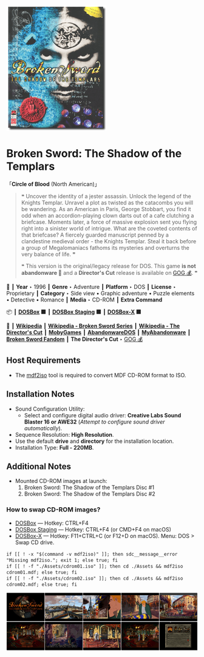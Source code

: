 ![](Thumbnail.png "application-thumbnail")

# Broken Sword: The Shadow of the Templars

「**Circle of Blood** (North American)」

> ❝ Uncover the identity of a jester assassin. Unlock the legend of the Knights Templar. Unravel a plot as twisted as the catacombs you will be wandering. As an American in Paris, George Stobbart, you find it odd when an accordion-playing clown darts out of a cafe clutching a briefcase. Moments later, a force of massive explosion sent you flying right into a sinister world of intrigue. What are the coveted contents of that briefcase? A fiercely guarded manuscript penned by a clandestine medieval order - the Knights Templar. Steal it back before a group of Megalomaniacs fathoms its mysteries and overturns the very balance of life. ❞
>
> ❝ This version is the original/legacy release for DOS. This game **is not abandonware 🚫** and a **Director's Cut** release is available on [GOG 💰](https://www.gog.com/en/game/broken_sword_directors_cut). ❞
>

📌 ┃ **Year** ‣ 1996 ┃ **Genre** ‣ Adventure ┃ **Platform** ‣ DOS ┃ **License** ‣ Proprietary ┃ **Category** ‣ Side view • Graphic adventure • Puzzle elements • Detective • Romance ┃ **Media** ‣ CD-ROM ┃ **Extra Command** 

📦 ┃ **[DOSBox](https://www.dosbox.com/) 🟩** ┃ **[DOSBox Staging](https://dosbox-staging.github.io/) 🟩** ┃ **[DOSBox-X](https://dosbox-x.com/) 🟩** 

📎 ┃ **[Wikipedia](https://en.wikipedia.org/wiki/Broken_Sword:_The_Shadow_of_the_Templars)** ┃ **[Wikipedia - Broken Sword Series](https://en.wikipedia.org/wiki/Broken_Sword)** ┃ **[Wikipedia - The Director's Cut](https://en.wikipedia.org/wiki/Broken_Sword:_Shadow_of_the_Templars_%E2%80%93_The_Director%27s_Cut)** ┃ **[MobyGames](https://www.mobygames.com/game/499/circle-of-blood/)** ┃ **[AbandonwareDOS](https://www.abandonwaredos.com/abandonware-game.php?abandonware=Broken+Sword%3A+The+Shadow+of+the+Templars&gid=2332)** ┃ **[MyAbandonware](https://www.myabandonware.com/game/circle-of-blood-bok)** ┃ **[Broken Sword Fandom](https://brokensword.fandom.com/wiki/Broken_Sword:_The_Shadow_of_the_Templars)** ┃ **The Director's Cut** ‣ [GOG 💰](https://www.gog.com/en/game/broken_sword_directors_cut) 

## Host Requirements
- The [mdf2iso](https://github.com/excitoon/mdf2iso) tool is required to convert MDF CD-ROM format to ISO.

## Installation Notes
- Sound Configuration Utility:
  - Select and configure digital audio driver: **Creative Labs Sound Blaster 16 or AWE32** (*Attempt to configure sound driver automatically*).
- Sequence Resolution: **High Resolution**.
- Use the default **drive** and **directory** for the installation location.
- Installation Type: **Full - 220MB**.

## Additional Notes
- Mounted CD-ROM images at launch:
  1. Broken Sword: The Shadow of the Templars Disc #1
  2. Broken Sword: The Shadow of the Templars Disc #2

### How to swap CD-ROM images?
- [DOSBox](https://www.dosbox.com/wiki/DOSBox_FAQ#Swapping_CD_images) — Hotkey: CTRL+F4
- [DOSBox Staging](https://github.com/dosbox-staging/dosbox-staging/blob/main/README) — Hotkey: CTRL+F4 (or CMD+F4 on macOS)
- [DOSBox-X](https://dosbox-x.com/wiki/Guide%3AManaging-image-files-in-DOSBox%E2%80%90X#_mounting_multiple_cd_or_dvd_images) — Hotkey: F11+CTRL+C (or F12+D on macOS). Menu: DOS > Swap CD drive.

```shell
if [[ ! -x "$(command -v mdf2iso)" ]]; then sdc__message__error "Missing mdf2iso."; exit 1; else true; fi
if [[ ! -f "./Assets/cdrom01.iso" ]]; then cd ./Assets && mdf2iso cdrom01.mdf; else true; fi
if [[ ! -f "./Assets/cdrom02.iso" ]]; then cd ./Assets && mdf2iso cdrom02.mdf; else true; fi
```

![](Montage.png "Broken Sword: The Shadow of the Templars")

